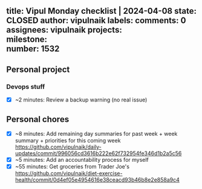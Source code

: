title:	Vipul Monday checklist | 2024-04-08
state:	CLOSED
author:	vipulnaik
labels:	
comments:	0
assignees:	vipulnaik
projects:	
milestone:	
number:	1532
--
## Personal project

### Devops stuff

- [x] ~2 minutes: Review a backup warning (no real issue)

## Personal chores

- [x] ~8 minutes: Add remaining day summaries for past week + week summary + priorities for this coming week https://github.com/vipulnaik/daily-updates/commit/996056cd3616b222e62f732954fe346d1b2a5c56
- [x] ~5 minutes: Add an accountability process for myself
- [x] ~55 minutes: Get groceries from Trader Joe's https://github.com/vipulnaik/diet-exercise-health/commit/0d4ef05e4954616e38ceacd93b46b8e2e858a9c4
